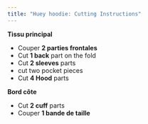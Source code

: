 ```yaml
---
title: "Huey hoodie: Cutting Instructions"
---
```


**Tissu principal**

- Couper **2 parties frontales**
- Cut **1 back** part on the fold
- Cut **2 sleeves** parts
- cut two pocket pieces
- Cut **4 Hood** parts

**Bord côte**

- Cut **2 cuff** parts
- Couper **1 bande de taille**
